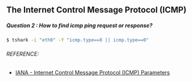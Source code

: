 ## The Internet Control Message Protocol (ICMP)
##### Question 2 : How to find icmp ping request or response?
```bash
$ tshark -i "eth0" -Y "icmp.type==8 || icmp.type==0"
```

###### REFERENCE:

* [IANA - Internet Control Message Protocol (ICMP) Parameters](https://www.iana.org/assignments/icmp-parameters/icmp-parameters.xhtml)
